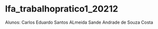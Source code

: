 # lfa_trabalhopratico1_20212

Alunos: Carlos Eduardo Santos ALmeida
        Sande Andrade de Souza Costa
